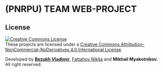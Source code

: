 # (PNRPU) TEAM WEB-PROJECT

## License
<a rel="license" href="http://creativecommons.org/licenses/by-nc-nd/4.0/"><img alt="Creative Commons License" style="border-width:0" src="https://i.creativecommons.org/l/by-nc-nd/4.0/88x31.png" /></a><br />These projects are licensed under a <a rel="license" href="http://creativecommons.org/licenses/by-nc-nd/4.0/">Creative Commons Attribution-NonCommercial-NoDerivatives 4.0 International License</a>.

Developed by <b><a href="https://bezukh.wixsite.com/blog">Bezukh Vladimir</a></b>, <a href="(https://github.com/FattahovNikita)">Fattahov Nikita</a></b> and <b>Mikhail Myakotnikov</b>. All right reserved.
